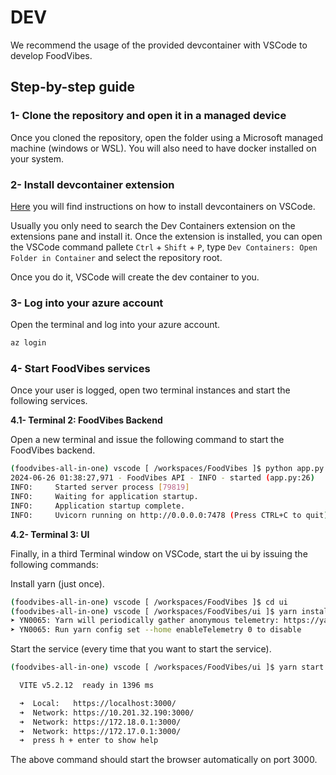 # DEV

We recommend the usage of the provided devcontainer with VSCode to develop
FoodVibes.

## Step-by-step guide

### 1- Clone the repository and open it in a managed device

Once you cloned the repository, open the folder using a Microsoft
managed machine (windows or WSL). You will also need to have docker installed on
your system.

### 2- Install devcontainer extension

[Here](https://code.visualstudio.com/docs/devcontainers/containers) you will find instructions on how to install devcontainers on VSCode.

Usually you only need to search the Dev Containers extension on the extensions pane and install it. Once the extension is installed, you can open the VSCode command pallete `Ctrl` + `Shift` + `P`, type `Dev
Containers: Open Folder in Container` and select the repository root.

Once you do it, VSCode will create the dev container to you.

### 3- Log into your azure account

Open the terminal and log into your azure account.

```bash
az login
```

### 4- Start FoodVibes services

Once your user is logged, open two terminal instances and start the following services.

**4.1- Terminal 2: FoodVibes Backend**

Open a new terminal and issue the following command to start the FoodVibes backend.

```bash
(foodvibes-all-in-one) vscode [ /workspaces/FoodVibes ]$ python app.py
2024-06-26 01:38:27,971 - FoodVibes API - INFO - started (app.py:26)
INFO:     Started server process [79819]
INFO:     Waiting for application startup.
INFO:     Application startup complete.
INFO:     Uvicorn running on http://0.0.0.0:7478 (Press CTRL+C to quit)
```

**4.2- Terminal 3: UI**

Finally, in a third Terminal window on VSCode, start the ui by issuing the following commands:

Install yarn (just once).

```bash
(foodvibes-all-in-one) vscode [ /workspaces/FoodVibes ]$ cd ui
(foodvibes-all-in-one) vscode [ /workspaces/FoodVibes/ui ]$ yarn install
➤ YN0065: Yarn will periodically gather anonymous telemetry: https://yarnpkg.com/advanced/telemetry
➤ YN0065: Run yarn config set --home enableTelemetry 0 to disable
```

Start the service (every time that you want to start the service).

```bash
(foodvibes-all-in-one) vscode [ /workspaces/FoodVibes/ui ]$ yarn start

  VITE v5.2.12  ready in 1396 ms

  ➜  Local:   https://localhost:3000/
  ➜  Network: https://10.201.32.190:3000/
  ➜  Network: https://172.18.0.1:3000/
  ➜  Network: https://172.17.0.1:3000/
  ➜  press h + enter to show help

```

The above command should start the browser automatically on port 3000.
